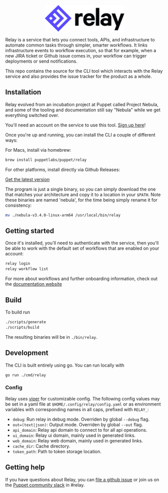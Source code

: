 <p align="center">
  <img src="docs/relay-logo.svg" alt="Relay by Puppet" width="50%">
</p>

Relay is a service that lets you connect tools, APIs, and infrastructure to automate common tasks through simpler, smarter workflows. It links infrastructure events to workflow execution, so that for example, when a new JIRA ticket or Github issue comes in, your workflow can trigger deployments or send notifications.

This repo contains the source for the CLI tool which interacts with the Relay service and also provides the issue tracker for the product as a whole. 

## Installation

Relay evolved from an incubation project at Puppet called Project Nebula, and some of the tooling and documentation still say "Nebula" while we get everything switched over.

You'll need an account on the service to use this tool. [Sign up here](https://puppet.com/products/project-nebula#nebula-form)!

Once you're up and running, you can install the CLI a couple of different ways:

For Macs, install via homebrew:

```bash
brew install puppetlabs/puppet/relay
```

For other platforms, install directly via Github Releases:

[Get the latest version](https://github.com/puppetlabs/relay/releases)

The program is just a single binary, so you can simply download the one that matches your architecture and copy it to a location in your `$PATH`. Note these binaries are named 'nebula', for the time being simply rename it for consistency:

```bash
mv ./nebula-v3.4.0-linux-arm64 /usr/local/bin/relay
```

## Getting started

Once it's installed, you'll need to authenticate with the service, then you'll be able to work with the default set of workflows that are enabled on your account:

```bash
relay login
relay workflow list
```

For more about workflows and further onboarding information, check out the [documentation website](https://puppet.com/docs/nebula/beta/overview.html)

## Build

To build run

```bash
./scripts/generate
./scripts/build
```

The resulting binaries will be in `./bin/relay`.

## Development

The CLI is built entirely using go. You can run locally with

```
go run ./cmd/relay
```

### Config

Relay uses [viper](https://github.com/spf13/viper) for customizable config. The following config values may be set in a yaml file at `$HOME/.config/relay/config.yaml` or as environment variables with corresponding names in all caps, prefixed with `RELAY_`:
* `debug`: Run relay in debug mode. Overriden by global `--debug` flag.
* `out=(text|json)`: Output mode. Overriden by global `--out` flag.
* `api_domain`: Relay api domain to connect to for all api operations.
* `ui_domain`: Relay ui domain, mainly used in generated links.
* `web_domain`: Relay web domain, mainly used in generated links.
* `cache_dir`: Cache directory.
* `token_path`: Path to token storage location.

## Getting help

If you have questions about Relay, you can [file a github issue](https://github.com/puppetlabs/relay/issues) or join us on the [Puppet community slack](https://slack.puppet.com) in #relay. 
